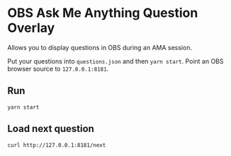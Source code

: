 # OBS Ask Me Anything Question Overlay

Allows you to display questions in OBS during an AMA session.

Put your questions into `questions.json` and then `yarn start`. Point an OBS browser
source to `127.0.0.1:8181`.

## Run

```
yarn start
```

## Load next question

```
curl http://127.0.0.1:8181/next
```
